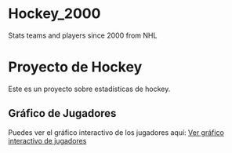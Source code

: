 # Hockey_2000
Stats teams and players since 2000 from NHL

# Proyecto de Hockey

Este es un proyecto sobre estadísticas de hockey.

## Gráfico de Jugadores

Puedes ver el gráfico interactivo de los jugadores aquí:
[Ver gráfico interactivo de jugadores](https://github.com/fcolper/Hockey_2000/blob/main/jugadores_mapa_filtrado_2.html)




